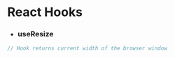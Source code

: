 # React Hooks

* ### useResize

```javascript
// Hook returns current width of the browser window
```